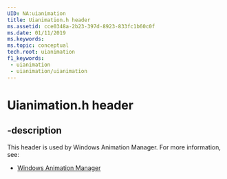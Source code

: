 ```yaml
---
UID: NA:uianimation
title: Uianimation.h header
ms.assetid: cce0348a-2b23-397d-8923-833fc1b60c0f
ms.date: 01/11/2019
ms.keywords: 
ms.topic: conceptual
tech.root: uianimation
f1_keywords:
 - uianimation
 - uianimation/uianimation
---
```


# Uianimation.h header


## -description

This header is used by Windows Animation Manager. For more information, see:

- [Windows Animation Manager](../_uianimation/index.md)


